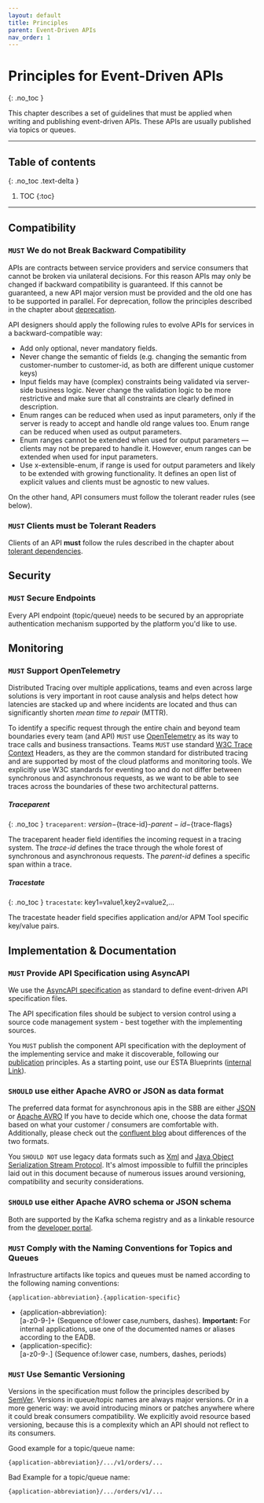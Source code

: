 ```yaml
---
layout: default
title: Principles
parent: Event-Driven APIs
nav_order: 1
---
```


Principles for Event-Driven APIs
===========================
{: .no_toc }

This chapter describes a set of guidelines that must be applied when writing and publishing event-driven APIs. These APIs are usually published via topics or queues.

---

## Table of contents
{: .no_toc .text-delta }

1. TOC
{:toc}

---

## Compatibility

### `MUST` We do not Break Backward Compatibility

APIs are contracts between service providers and service consumers that cannot be broken via unilateral decisions. For this reason APIs may only be changed if backward compatibility is guaranteed. If this cannot be guaranteed, a new API major version must be provided and the old one has to be supported in parallel. For deprecation, follow the principles described in the chapter about [deprecation](/api-principles/organization/#must-deprecation).

API designers should apply the following rules to evolve APIs for services in a backward-compatible way:

- Add only optional, never mandatory fields.
- Never change the semantic of fields (e.g. changing the semantic from customer-number to customer-id, as both are different unique customer keys)
- Input fields may have (complex) constraints being validated via server-side business logic. Never change the validation logic to be more restrictive and make sure that all constraints are clearly defined in description.
- Enum ranges can be reduced when used as input parameters, only if the server is ready to accept and handle old range values too. Enum range can be reduced when used as output parameters.
- Enum ranges cannot be extended when used for output parameters — clients may not be prepared to handle it. However, enum ranges can be extended when used for input parameters.
- Use x-extensible-enum, if range is used for output parameters and likely to be extended with growing functionality. It defines an open list of explicit values and clients must be agnostic to new values.

On the other hand, API consumers must follow the tolerant reader rules (see below).

### `MUST` Clients must be Tolerant Readers

Clients of an API **must** follow the rules described in the chapter about [tolerant dependencies](/api-principles/architecture/#must-we-build-tolerant-dependencies).


## Security

### `MUST` Secure Endpoints
Every API endpoint (topic/queue) needs to be secured by an appropriate authentication mechanism supported by the platform you'd like to use. 


## Monitoring

### `MUST` Support OpenTelemetry

Distributed Tracing over multiple applications, teams and even across large solutions is very important in root cause analysis and helps detect how latencies are stacked up and where incidents are located and thus can significantly shorten _mean time to repair_ (MTTR).

To identify a specific request through the entire chain and beyond team boundaries every team (and API) `MUST` use [OpenTelemetry](https://opentelemetry.io/) as its way to trace calls and business transactions. Teams `MUST` use standard [W3C Trace Context](https://www.w3.org/TR/trace-context/) Headers, as they are the common standard for distributed tracing and are supported by most of the cloud platforms and monitoring tools. We explicitly use W3C standards for eventing too and do not differ between synchronous and asynchronous requests, as we want to be able to see traces across the boundaries of these two architectural patterns.

##### Traceparent
{: .no_toc }
`traceparent`: ${version}-${trace-id}-${parent-id}-${trace-flags}

The traceparent header field identifies the incoming request in a tracing system. The _trace-id_ defines the trace through the whole forest of synchronous and asynchronous requests. The _parent-id_ defines a specific span within a trace.

##### Tracestate
{: .no_toc }
`tracestate`: key1=value1,key2=value2,...

The tracestate header field specifies application and/or APM Tool specific key/value pairs.

## Implementation & Documentation

### `MUST` Provide API Specification using AsyncAPI

We use the [AsyncAPI specification](https://www.asyncapi.com/) as standard to define event-driven API specification 
files. 

The API specification files should be subject to version control using a source code management system - best 
together with the implementing sources.

You `MUST` publish the component API specification with the deployment of the implementing service and make it 
discoverable, following our [publication](/api-principles/api-principles/publication) principles. As a starting 
point, use our ESTA Blueprints ([internal Link](http://esta.sbb.ch/Esta+Blueprints)).

### `SHOULD` use either Apache AVRO or JSON as data format
The preferred data format for asynchronous apis in the SBB are either [JSON](https://www.json.org/json-en.html) or [Apache AVRO](https://avro.apache.org/docs/current/spec.html)
If you have to decide which one, choose the data format based on what your customer / consumers are comfortable with. Additionally, please check out the [confluent blog](https://www.confluent.io/blog/avro-kafka-data/) 
about differences of the two formats. 

You `SHOULD NOT` use legacy data formats such as [Xml](https://en.wikipedia.org/wiki/XML) and [Java Object Serialization Stream Protocol](https://docs.oracle.com/javase/6/docs/platform/serialization/spec/protocol.html). 
It's almost impossible to  fulfill the principles laid out in this document because of numerous issues around versioning, compatibility and security considerations. 

### `SHOULD` use either Apache AVRO schema or JSON schema
Both are supported by the Kafka schema registry and as a linkable resource from the [developer portal](https://developer.sbb.ch). 

### `MUST` Comply with the Naming Conventions for Topics and Queues
Infrastructure artifacts like topics and queues must be named according to the following naming conventions: 

`{application-abbreviation}.{application-specific}`

- {application-abbreviation}:\
[a-z0-9-]+ (Sequence of:lower case,numbers, dashes). **Important:** For internal applications, use one of the documented names or aliases according to the EADB. 
- {application-specific}:\
[a-z0-9-.] (Sequence of:lower case, numbers, dashes, periods)


### `MUST` Use Semantic Versioning
Versions in the specification must follow the principles described by [SemVer](https://semver.org/). 
Versions in queue/topic names are always major versions. Or in a more generic way: we avoid introducing minors or 
patches anywhere where it could break consumers compatibility. We explicitly avoid resource based versioning, 
because this is a complexity which an API should not reflect to its consumers.

Good example for a topic/queue name:

`{application-abbreviation}/.../v1/orders/...`

Bad Example for a topic/queue name:

`{application-abbreviation}/.../orders/v1/...`

